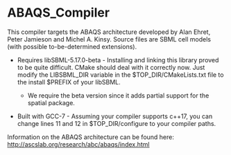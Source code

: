 # ABAQS_Compiler

This compiler targets the ABAQS architecture developed by Alan Ehret, Peter Jamieson and Michel A. Kinsy. Source files are SBML cell models (with possible to-be-determined extensions).

* Requires libSBML-5.17.0-beta - Installing and linking this library proved to be quite difficult. CMake should deal with it correctly now. Just modify the LIBSBML_DIR variable in the $TOP_DIR/CMakeLists.txt file to the install $PREFIX of your libSBML.
  * We require the beta version since it adds partial support for the spatial package.

* Built with GCC-7 - Assuming your compiler supports c++17, you can change lines 11 and 12 in $TOP_DIR/configure to your compiler paths.

Information on the ABAQS architecture can be found here: http://ascslab.org/research/abc/abaqs/index.html
